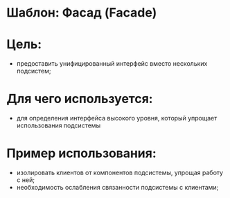 Шаблон: Фасад (Facade)
=
Цель:
=
- предоставить унифицированный интерфейс вместо нескольких подсистем;

Для чего используется:
=
- для определения интерфейса высокого уровня, который упрощает использования подсистемы

Пример использования:
=
- изолировать клиентов от компонентов подсистемы, упрощая работу с ней;
- необходимость ослабления связанности подсистемы с клиентами;